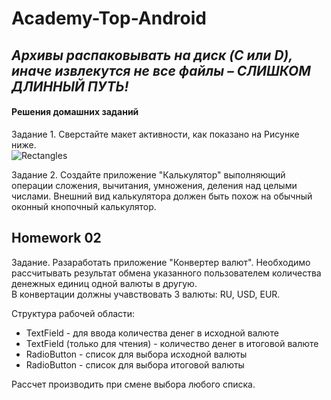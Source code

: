# Academy-Top-Android

## *Архивы распаковывать на диск (C или D), иначе извлекутся не все файлы – СЛИШКОМ ДЛИННЫЙ ПУТЬ!*

#### Решения домашних заданий



Задание 1. Сверстайте макет активности, как показано на Рисунке ниже.    
![Rectangles](https://github.com/user-attachments/assets/d5358ed1-6ad3-449b-a87d-5df800471555)

Задание 2. Создайте приложение "Калькулятор" выполняющий операции сложения, вычитания, умножения, деления над целыми числами. Внешний вид калькулятора должен быть похож на обычный оконный кнопочный калькулятор.

## Homework 02

Задание. Разаработать приложение "Конвертер валют". Необходимо рассчитывать результат обмена указанного пользователем количества денежных единиц одной валюты в другую.    
В конвертации должны учавствовать 3 валюты: RU, USD, EUR.

Структура рабочей области:    
- TextField - для ввода количества денег в исходной валюте    
- TextField (только для чтения) - количество денег в итоговой валюте    
- RadioButton - список для выбора исходной валюты    
- RadioButton - список для выбора итоговой валюты

Рассчет производить при смене выбора любого списка.
